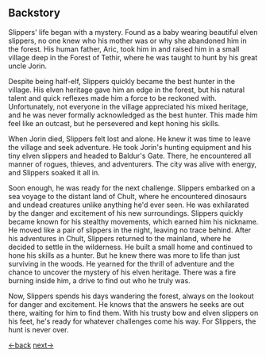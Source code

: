 ## Backstory

Slippers' life began with a mystery. Found as a baby wearing beautiful elven slippers, no one knew who his mother was or why she abandoned him in the forest. His human father, Aric, took him in and raised him in a small village deep in the Forest of Tethir, where he was taught to hunt by his great uncle Jorin.

Despite being half-elf, Slippers quickly became the best hunter in the village. His elven heritage gave him an edge in the forest, but his natural talent and quick reflexes made him a force to be reckoned with. Unfortunately, not everyone in the village appreciated his mixed heritage, and he was never formally acknowledged as the best hunter. This made him feel like an outcast, but he persevered and kept honing his skills.

When Jorin died, Slippers felt lost and alone. He knew it was time to leave the village and seek adventure. He took Jorin's hunting equipment and his tiny elven slippers and headed to Baldur's Gate. There, he encountered all manner of rogues, thieves, and adventurers. The city was alive with energy, and Slippers soaked it all in.

Soon enough, he was ready for the next challenge. Slippers embarked on a sea voyage to the distant land of Chult, where he encountered dinosaurs and undead creatures unlike anything he'd ever seen. He was exhilarated by the danger and excitement of his new surroundings. Slippers quickly became known for his stealthy movements, which earned him his nickname. He moved like a pair of slippers in the night, leaving no trace behind.
After his adventures in Chult, Slippers returned to the mainland, where he decided to settle in the wilderness. He built a small home and continued to hone his skills as a hunter. But he knew there was more to life than just surviving in the woods. He yearned for the thrill of adventure and the chance to uncover the mystery of his elven heritage. There was a fire burning inside him, a drive to find out who he truly was.

Now, Slippers spends his days wandering the forest, always on the lookout for danger and excitement. He knows that the answers he seeks are out there, waiting for him to find them. With his trusty bow and elven slippers on his feet, he's ready for whatever challenges come his way. For Slippers, the hunt is never over.

[←back](readme.md) [next→](001.md)
